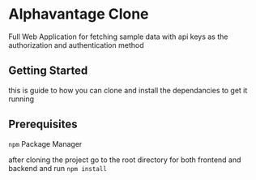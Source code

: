 # Alphavantage Clone
Full Web Application for fetching sample data with api keys as the authorization and authentication method
## Getting Started
this is guide to how you can clone and install the dependancies to get it running
## Prerequisites
```npm``` Package Manager

after cloning the project go to the root directory for both frontend and backend and run ```npm install```

